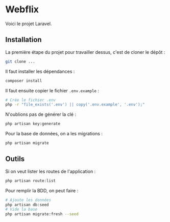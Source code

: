 # Webflix

Voici le projet Laravel.

## Installation

La première étape du projet pour travailler dessus, c'est de cloner le dépôt :

```bash
git clone ...
```

Il faut installer les dépendances :

```bash
composer install
```

Il faut ensuite copier le fichier `.env.example` :

```bash
# Crée le fichier .env
php -r "file_exists('.env') || copy('.env.example', '.env');"
```

N'oublions pas de générer la clé :

```bash
php artisan key:generate
```

Pour la base de données, on a les migrations :

```bash
php artisan migrate
```

## Outils

Si on veut lister les routes de l'application :

```bash
php artisan route:list
```

Pour remplir la BDD, on peut faire :

```bash
# Ajoute les données
php artisan db:seed
# Vide la base
php artisan migrate:fresh --seed
```
